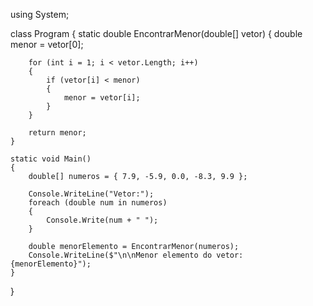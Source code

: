 using System;

class Program
{
    static double EncontrarMenor(double[] vetor)
    {
        double menor = vetor[0];

        for (int i = 1; i < vetor.Length; i++)
        {
            if (vetor[i] < menor)
            {
                menor = vetor[i];
            }
        }

        return menor;
    }

    static void Main()
    {
        double[] numeros = { 7.9, -5.9, 0.0, -8.3, 9.9 };

        Console.WriteLine("Vetor:");
        foreach (double num in numeros)
        {
            Console.Write(num + " ");
        }

        double menorElemento = EncontrarMenor(numeros);
        Console.WriteLine($"\n\nMenor elemento do vetor: {menorElemento}");
    }
}
